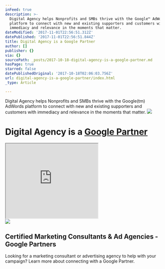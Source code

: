 ```yaml
---
inFeed: true
description: >-
  Digital Agency helps Nonprofits and SMBs thrive with the Google™ AdWords
  platform to connect with new and existing supporters and customers with
  immediacy and relevance in the moments that matter.
dateModified: '2017-11-01T22:56:51.312Z'
datePublished: '2017-11-01T22:56:51.844Z'
title: Digital Agency is a Google Partner
author: []
publisher: {}
via: {}
sourcePath: _posts/2017-10-18-digital-agency-is-a-google-partner.md
hasPage: true
starred: false
datePublishedOriginal: '2017-10-18T02:06:03.756Z'
url: digital-agency-is-a-google-partner/index.html
_type: Article

---
```

Digital Agency helps Nonprofits and SMBs thrive with the Google(tm) AdWords platform to connect with new and existing supporters and customers with immediacy and relevance in the moments that matter.
![](https://imgflo.herokuapp.com/graph/2b2431f8e7ba7b0/6e2203773f931a12bda1b308fa395589/croprotate.png?cropheight=238&cropwidth=625&degrees=0&input=https%3A%2F%2Fthe-grid-user-content.s3-us-west-2.amazonaws.com%2Fa4a96b5f-1e06-4ab8-badc-79f8b5aa436f.png&x=5&y=0)

# Digital Agency is a [Google Partner][0]

<iframe src="https://the-grid.github.io/ed-userhtml/?g=eJwlzEEKwyAQAMB7XiHeVUpCscX4l60aazAqu0sgv2-gD5hxFLAMFoRhlV_mQW9jYBTSufdckw79MDuZUYG3jofeSQqgqwUR05bQO_Mf_DS5WE4RKhCtMqsByC0hfSDmJEUEBgU5tXCpElc5P-wy2-X5svI-bul_fKUvLw" height="244" style=""></iframe>

<article style=""><img src="https://s3-us-west-2.amazonaws.com/the-grid-img/p/9056a68ec4681ba9e9373b4f3ac9f32cd5860380.png" /><h1>Certified Marketing Consultants &amp; Ad Agencies - Google Partners</h1><p>Looking for a marketing consultant or advertising agency to help with your campaign? Learn more about connecting with a Google Partner.</p></article>



[0]: https://www.google.com/partners/?hl=en-GB#a_profile;idtf=3184384698; "Digital Agency is a Google Partner"